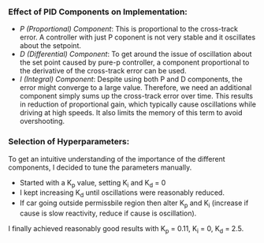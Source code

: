 

### Effect of PID Components on Implementation: 

* *P (Proportional) Component*: This is proportional to the cross-track error. A controller with just P coponent is not very stable and it oscillates about the setpoint. 
* *D (Differential) Component*: To get around the issue of oscillation about the set point caused by pure-p controller, a component proportional to the derivative of the cross-track error can be used. 
* *I (Integral) Component*: Despite using both P and D components, the error might converge to a large value. Therefore, we need an additional component simply sums up the cross-track error over time. This results in reduction of proportional gain, which typically cause oscillations while driving at high speeds. It also limits the memory of this term to avoid overshooting.

### Selection of Hyperparameters:

To get an intuitive understanding of the importance of the different components, I decided to tune the parameters manually. 
* Started with a K<sub>p</sub> value, setting K<sub>i</sub> and K<sub>d</sub> = 0
* I kept increasing K<sub>d</sub> until oscillations were reasonably reduced.
* If car going outside permissbile region then alter K<sub>p</sub> and K<sub>i</sub> (increase if cause is slow reactivity, reduce if cause is oscillation).

I finally achieved reasonably good results with K<sub>p</sub> = 0.11, K<sub>i</sub> = 0, K<sub>d</sub> = 2.5. 